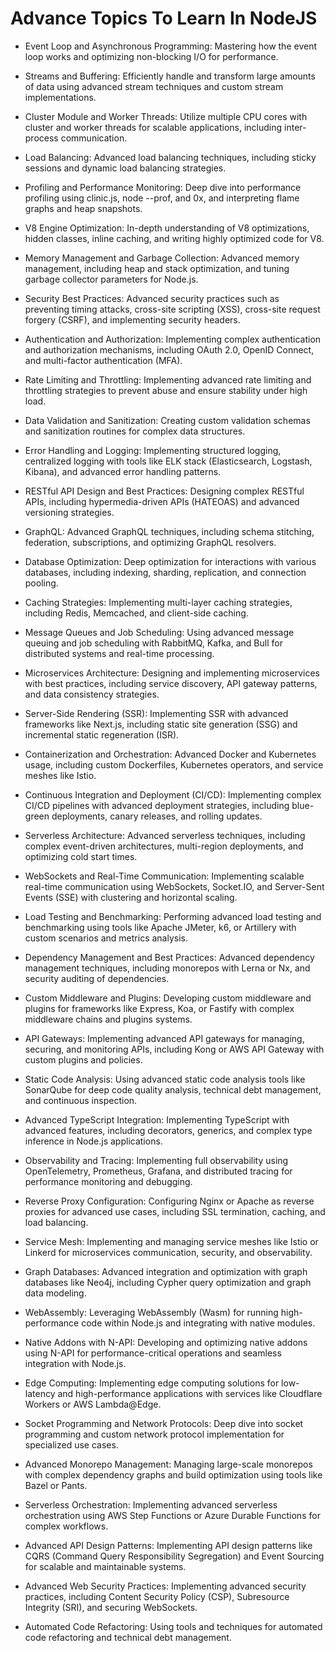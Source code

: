 # Advance Topics To Learn In NodeJS

- Event Loop and Asynchronous Programming: Mastering how the event loop works and optimizing non-blocking I/O for performance.

- Streams and Buffering: Efficiently handle and transform large amounts of data using advanced stream techniques and custom stream implementations.

- Cluster Module and Worker Threads: Utilize multiple CPU cores with cluster and worker threads for scalable applications, including inter-process communication.

- Load Balancing: Advanced load balancing techniques, including sticky sessions and dynamic load balancing strategies.

- Profiling and Performance Monitoring: Deep dive into performance profiling using clinic.js, node --prof, and 0x, and interpreting flame graphs and heap snapshots.

- V8 Engine Optimization: In-depth understanding of V8 optimizations, hidden classes, inline caching, and writing highly optimized code for V8.

- Memory Management and Garbage Collection: Advanced memory management, including heap and stack optimization, and tuning garbage collector parameters for Node.js.

- Security Best Practices: Advanced security practices such as preventing timing attacks, cross-site scripting (XSS), cross-site request forgery (CSRF), and implementing security headers.

- Authentication and Authorization: Implementing complex authentication and authorization mechanisms, including OAuth 2.0, OpenID Connect, and multi-factor authentication (MFA).

- Rate Limiting and Throttling: Implementing advanced rate limiting and throttling strategies to prevent abuse and ensure stability under high load.

- Data Validation and Sanitization: Creating custom validation schemas and sanitization routines for complex data structures.

- Error Handling and Logging: Implementing structured logging, centralized logging with tools like ELK stack (Elasticsearch, Logstash, Kibana), and advanced error handling patterns.

- RESTful API Design and Best Practices: Designing complex RESTful APIs, including hypermedia-driven APIs (HATEOAS) and advanced versioning strategies.

- GraphQL: Advanced GraphQL techniques, including schema stitching, federation, subscriptions, and optimizing GraphQL resolvers.

- Database Optimization: Deep optimization for interactions with various databases, including indexing, sharding, replication, and connection pooling.

- Caching Strategies: Implementing multi-layer caching strategies, including Redis, Memcached, and client-side caching.

- Message Queues and Job Scheduling: Using advanced message queuing and job scheduling with RabbitMQ, Kafka, and Bull for distributed systems and real-time processing.

- Microservices Architecture: Designing and implementing microservices with best practices, including service discovery, API gateway patterns, and data consistency strategies.

- Server-Side Rendering (SSR): Implementing SSR with advanced frameworks like Next.js, including static site generation (SSG) and incremental static regeneration (ISR).

- Containerization and Orchestration: Advanced Docker and Kubernetes usage, including custom Dockerfiles, Kubernetes operators, and service meshes like Istio.

- Continuous Integration and Deployment (CI/CD): Implementing complex CI/CD pipelines with advanced deployment strategies, including blue-green deployments, canary releases, and rolling updates.

- Serverless Architecture: Advanced serverless techniques, including complex event-driven architectures, multi-region deployments, and optimizing cold start times.

- WebSockets and Real-Time Communication: Implementing scalable real-time communication using WebSockets, Socket.IO, and Server-Sent Events (SSE) with clustering and horizontal scaling.

- Load Testing and Benchmarking: Performing advanced load testing and benchmarking using tools like Apache JMeter, k6, or Artillery with custom scenarios and metrics analysis.

- Dependency Management and Best Practices: Advanced dependency management techniques, including monorepos with Lerna or Nx, and security auditing of dependencies.

- Custom Middleware and Plugins: Developing custom middleware and plugins for frameworks like Express, Koa, or Fastify with complex middleware chains and plugins systems.

- API Gateways: Implementing advanced API gateways for managing, securing, and monitoring APIs, including Kong or AWS API Gateway with custom plugins and policies.

- Static Code Analysis: Using advanced static code analysis tools like SonarQube for deep code quality analysis, technical debt management, and continuous inspection.

- Advanced TypeScript Integration: Implementing TypeScript with advanced features, including decorators, generics, and complex type inference in Node.js applications.

- Observability and Tracing: Implementing full observability using OpenTelemetry, Prometheus, Grafana, and distributed tracing for performance monitoring and debugging.

- Reverse Proxy Configuration: Configuring Nginx or Apache as reverse proxies for advanced use cases, including SSL termination, caching, and load balancing.

- Service Mesh: Implementing and managing service meshes like Istio or Linkerd for microservices communication, security, and observability.

- Graph Databases: Advanced integration and optimization with graph databases like Neo4j, including Cypher query optimization and graph data modeling.

- WebAssembly: Leveraging WebAssembly (Wasm) for running high-performance code within Node.js and integrating with native modules.

- Native Addons with N-API: Developing and optimizing native addons using N-API for performance-critical operations and seamless integration with Node.js.

- Edge Computing: Implementing edge computing solutions for low-latency and high-performance applications with services like Cloudflare Workers or AWS Lambda@Edge.

- Socket Programming and Network Protocols: Deep dive into socket programming and custom network protocol implementation for specialized use cases.

- Advanced Monorepo Management: Managing large-scale monorepos with complex dependency graphs and build optimization using tools like Bazel or Pants.

- Serverless Orchestration: Implementing advanced serverless orchestration using AWS Step Functions or Azure Durable Functions for complex workflows.

- Advanced API Design Patterns: Implementing API design patterns like CQRS (Command Query Responsibility Segregation) and Event Sourcing for scalable and maintainable systems.

- Advanced Web Security Practices: Implementing advanced security practices, including Content Security Policy (CSP), Subresource Integrity (SRI), and securing WebSockets.

- Automated Code Refactoring: Using tools and techniques for automated code refactoring and technical debt management.